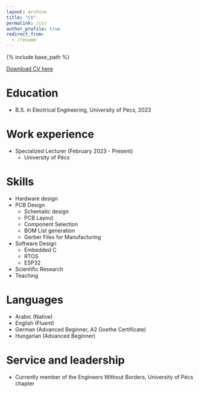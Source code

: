 ```yaml
---
layout: archive
title: "CV"
permalink: /cv/
author_profile: true
redirect_from:
  - /resume
---
```


{% include base_path %}

[Download CV here](Mahmoud_CV_2024.pdf)

Education
======
* B.S. in Electrical Engineering, University of Pécs, 2023


Work experience
======
* Specialized Lecturer (February 2023 - Present) 
  * University of Pécs
  <!--* Duties include: 
    * Teaching Bachelor level courses.
    * Participation in two research groups in the faculty.
    * Presention in Conferences.-->
    
  
  
  
Skills
======
* Hardware design
* PCB Design
  * Schematic design
  * PCB Layout
  * Component Selection
  * BOM List generation
  * Gerber Files for Manufacturing 
* Software Design
  * Embedded C
  * RTOS
  * ESP32
* Scientific Research
* Teaching

Languages
======
* Arabic (Native)
* English (Fluent)
* German (Advanced Beginner, A2 Goethe Certificate)
* Hungarian (Advanced Beginner)


Service and leadership
======
* Currently member of the Engineers Without Borders, University of Pécs chapter
